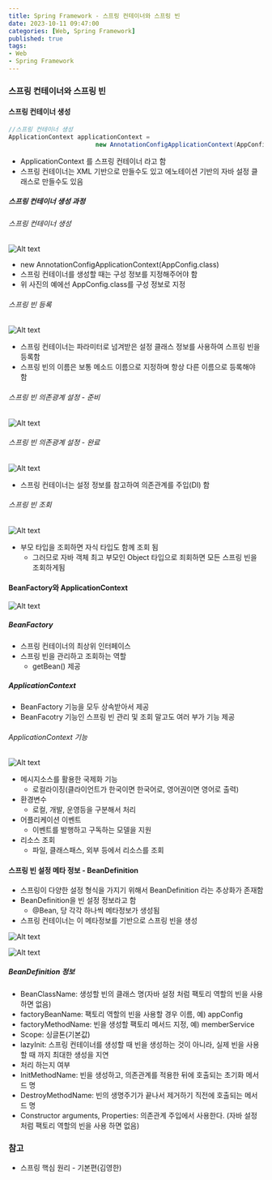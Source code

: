 ```yaml
---
title: Spring Framework - 스프링 컨테이너와 스프링 빈
date: 2023-10-11 09:47:00
categories: [Web, Spring Framework]
published: true
tags:
- Web
- Spring Framework
---
```

### 스프링 컨테이너와 스프링 빈

#### 스프링 컨테이너 생성
```java
//스프링 컨테이너 생성
ApplicationContext applicationContext = 
                        new AnnotationConfigApplicationContext(AppConfig.class);
```
 - ApplicationContext 를 스프링 컨테이너 라고 함
 - 스프링 컨테이너는 XML 기반으로 만들수도 있고 에노테이션 기반의 자바 설정 클래스로 만들수도 있음

##### 스프링 컨테이너 생성 과정

###### 스프링 컨테이너 생성
![Alt text](/assets/posts/img/spring/spring_04_01.png)
 - new AnnotationConfigApplicationContext(AppConfig.class)
 - 스프링 컨테이너를 생성할 때는 구성 정보를 지정해주어야 함
 - 위 사진의 예에선 AppConfig.class를 구성 정보로 지정

###### 스프링 빈 등록
![Alt text](/assets/posts/img/spring/spring_04_02.png)
 - 스프링 컨테이너는 파라미터로 넘겨받은 설정 클래스 정보를 사용하여 스프링 빈을 등록함
 - 스프링 빈의 이름은 보통 메소드 이름으로 지정하며 항상 다른 이름으로 등록해야 함

###### 스프링 빈 의존광계 설정 - 준비
![Alt text](/assets/posts/img/spring/spring_04_03.png)

###### 스프링 빈 의존광계 설정 - 완료
![Alt text](/assets/posts/img/spring/spring_04_04.png)
 - 스프링 컨테이너는 설정 정보를 참고하여 의존관계를 주입(DI) 함

###### 스프링 빈 조회
![Alt text](/assets/posts/img/spring/spring_04_05.png)
 - 부모 타입을 조회하면 자식 타입도 함께 조회 됨
    - 그러므로 자바 객체 최고 부모인 Object 타입으로 죄회하면 모든 스프링 빈을 조회하게됨

#### BeanFactory와 ApplicationContext
![Alt text](/assets/posts/img/spring/spring_04_06.png)

##### BeanFactory
 - 스프링 컨테이너의 최상위 인터페이스
 - 스프링 빈을 관리하고 조회하는 역할
   - getBean() 제공

##### ApplicationContext
 - BeanFactory 기능을 모두 상속받아서 제공
 - BeanFacotry 기능인 스프링 빈 관리 및 조회 말고도 여러 부가 기능 제공 

###### ApplicationContext 기능
![Alt text](/assets/posts/img/spring/spring_04_07.png)
 - 메시지소스를 활용한 국제화 기능
   - 로컬라이징(클라이언트가 한국이면 한국어로, 영어권이면 영어로 출력)
 - 환경변수
   - 로컬, 개발, 운영등을 구분해서 처리
 - 어플리케이션 이벤트
   - 이벤트를 발행하고 구독하는 모델을 지원
 - 리소스 조회
   - 파일, 클래스패스, 외부 등에서 리소스를 조회 

#### 스프링 빈 설정 메타 정보 - BeanDefinition
 - 스프링이 다양한 설정 형식을 가지기 위해서 BeanDefinition 라는 추상화가 존재함
 - BeanDefinition을 빈 설정 정보라고 함
   - @Bean, <bean> 당 각각 하나씩 메타정보가 생성됨
 - 스프링 컨테이너는 이 메타정보를 기반으로 스프링 빈을 생성

![Alt text](/assets/posts/img/spring/spring_04_08.png)

![Alt text](/assets/posts/img/spring/spring_04_09.png)
 
##### BeanDefinition 정보
 - BeanClassName: 생성할 빈의 클래스 명(자바 설정 처럼 팩토리 역할의 빈을 사용하면 없음)
 - factoryBeanName: 팩토리 역할의 빈을 사용할 경우 이름, 예) appConfig
 - factoryMethodName: 빈을 생성할 팩토리 메서드 지정, 예) memberService
 - Scope: 싱글톤(기본값)
 - lazyInit: 스프링 컨테이너를 생성할 때 빈을 생성하는 것이 아니라, 실제 빈을 사용할 때 까지 최대한 생성을 지연
 - 처리 하는지 여부
 - InitMethodName: 빈을 생성하고, 의존관계를 적용한 뒤에 호출되는 초기화 메서드 명
 - DestroyMethodName: 빈의 생명주기가 끝나서 제거하기 직전에 호출되는 메서드 명
 - Constructor arguments, Properties: 의존관계 주입에서 사용한다. (자바 설정 처럼 팩토리 역할의 빈을 사용
하면 없음)

### 참고
 - 스프링 핵심 원리 - 기본편(김영한)
 